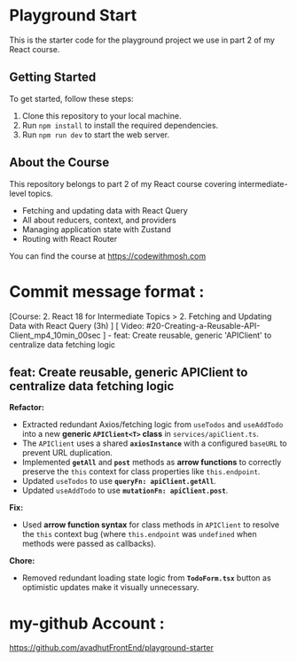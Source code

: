 # Playground Start

This is the starter code for the playground project we use in part 2 of my React course. 

## Getting Started

To get started, follow these steps:

1. Clone this repository to your local machine.
2. Run `npm install` to install the required dependencies.
3. Run `npm run dev` to start the web server. 

## About the Course

This repository belongs to part 2 of my React course covering intermediate-level topics. 

- Fetching and updating data with React Query
- All about reducers, context, and providers
- Managing application state with Zustand
- Routing with React Router 

You can find the course at https://codewithmosh.com

# Commit message format : 
[Course: 2. React 18 for Intermediate Topics > 2. Fetching and Updating Data with React Query (3h) ] [ Video: #20-Creating-a-Reusable-API-Client_mp4_10min_00sec ] - feat: Create reusable, generic 'APIClient' to centralize data fetching logic

## feat: Create reusable, generic APIClient to centralize data fetching logic

**Refactor:**

* Extracted redundant Axios/fetching logic from `useTodos` and `useAddTodo` into a new **generic `APIClient<T>` class** in `services/apiClient.ts`.
* The `APIClient` uses a shared **`axiosInstance`** with a configured `baseURL` to prevent URL duplication.
* Implemented **`getAll`** and **`post`** methods as **arrow functions** to correctly preserve the `this` context for class properties like `this.endpoint`.
* Updated `useTodos` to use **`queryFn: apiClient.getAll`**.
* Updated `useAddTodo` to use **`mutationFn: apiClient.post`**.

**Fix:**

* Used **arrow function syntax** for class methods in `APIClient` to resolve the `this` context bug (where `this.endpoint` was `undefined` when methods were passed as callbacks).

**Chore:**

* Removed redundant loading state logic from **`TodoForm.tsx`** button as optimistic updates make it visually unnecessary.


# my-github Account : 
https://github.com/avadhutFrontEnd/playground-starter